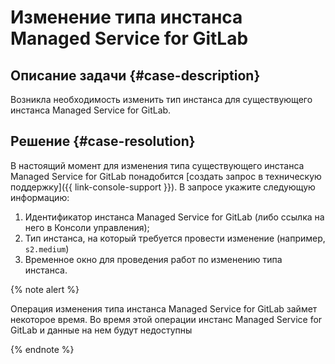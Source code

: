 # Изменение типа инстанса Managed Service for GitLab


## Описание задачи {#case-description}

Возникла необходимость изменить тип инстанса для существующего инстанса Managed Service for GitLab.

## Решение {#case-resolution}

В настоящий момент для изменения типа существующего инстанса Managed Service for GitLab понадобится [создать запрос в техническую поддержку]({{ link-console-support }}).
В запросе укажите следующую информацию:

1. Идентификатор инстанса Managed Service for GitLab (либо ссылка на него в Консоли управления);
2. Тип инстанса, на который требуется провести изменение (например, `s2.medium`)
3. Временное окно для проведения работ по изменению типа инстанса.

{% note alert %}

Операция изменения типа инстанса Managed Service for GitLab займет некоторое время.
Во время этой операции инстанс Managed Service for GitLab и данные на нем будут недоступны

{% endnote %}

